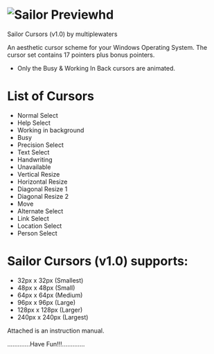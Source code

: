 
# ![Sailor Previewhd](https://github.com/MultipleWaters/sailor-cursors/assets/74489981/551ff8f2-30d6-44ac-bd94-09172b0ccc0e)
Sailor Cursors (v1.0) by multiplewaters

An aesthetic cursor scheme for your Windows Operating System.
The cursor set contains 17 pointers plus bonus pointers.

 * Only the Busy & Working In Back cursors are animated.
# List of Cursors
* Normal Select 
* Help Select 
* Working in background 
* Busy 
* Precision Select 
* Text Select 
* Handwriting 
* Unavailable 
* Vertical Resize 
* Horizontal Resize 
* Diagonal Resize 1 
* Diagonal Resize 2 
* Move 
* Alternate Select 
* Link Select 
* Location Select
* Person Select

# Sailor Cursors (v1.0) supports:
* 32px x 32px (Smallest)
* 48px x 48px (Small)
* 64px x 64px (Medium)
* 96px x 96px (Large)
* 128px x 128px (Larger)
* 240px x 240px (Largest)

Attached is an instruction manual.

.............Have Fun!!!.............
